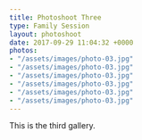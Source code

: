 ```yaml
---
title: Photoshoot Three
type: Family Session
layout: photoshoot
date: 2017-09-29 11:04:32 +0000
photos:
- "/assets/images/photo-03.jpg"
- "/assets/images/photo-03.jpg"
- "/assets/images/photo-03.jpg"
- "/assets/images/photo-03.jpg"
- "/assets/images/photo-03.jpg"
- "/assets/images/photo-03.jpg"
---
```

This is the third gallery.